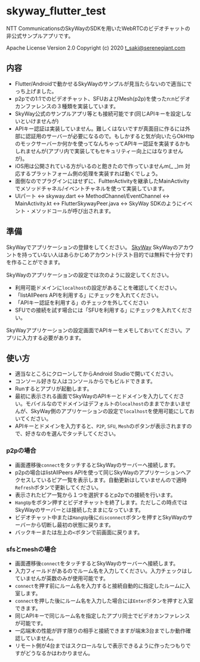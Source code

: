 # skyway_flutter_test

NTT CommunicationsのSkyWayのSDKを用いたWebRTCのビデオチャットの非公式サンプルアプリです。

Apache License Version 2.0
Copyright (c) 2020 t_saki@serenegiant.com

## 内容

* Flutter/Androidで動かせるSkyWayのサンプルが見当たらないので適当にでっち上げました。
* p2pでの1:1でのビデオチャット、SFUおよびMesh(p2p)を使ったn:nビデオカンファレンスの３種類を実装しています。
* SkyWay公式のサンプルアプリ等とも接続可能です(同じAPIキーを設定しないといけませんが)
* APIキー認証は実装していません。難しくはないですが真面目に作るには外部に認証用のサーバーが必要になるので。もしかすると気が向いたらOkHttpのモックサーバーか何かを使ってなんちゃってAPIキー認証を実装するかもしれませんが(アプリ内で実装してもセキュリティー向上にはなりませんが)。
* iOS用は公開されている方がいるのと飽きたので作っていませんm(_ _)m 対応するプラットフォーム側の処理を実装すれば動くでしょう。
* 面倒なのでプラグインにはせずに、FultterActivityを継承したMainActivityでメソッドチャネル/イベントチャネルを使って実装しています。
* UIパート ↔ skyway.dart ↔ MethodChannel/EventChannel ↔ MainActivity.kt ↔ FlutterSkywayPeer.java ↔ SkyWay SDKのようにイベント・メソッドコールが呼び出されます。

## 準備
SkyWayでアプリケーションの登録をしてください。 [SkyWay](https://webrtc.ecl.ntt.com/)
SkyWayのアカウントを持っていない人はあらかじめアカウント(テスト目的では無料で十分です)を作ることができます。

SkyWayのアプリケーションの設定では次のように設定してください。

* 利用可能ドメインに`localhost`の設定があることを確認してください。
* 「listAllPeers APIを利用する」にチェックを入れてください。
* 「APIキー認証を利用する」のチェックを外してください
* SFUでの接続を試す場合には「SFUを利用する」にチェックを入れてください。

SkyWayアプリケーションの設定画面でAPIキーをメモしておいてください。アプリに入力する必要があります。

## 使い方

* 適当なところにクローンしてからAndroid Studioで開いてください。
* コンソール好きな人はコンソールからでもビルドできます。
* Runするとアプリが起動します。
* 最初に表示される画面でSkyWayのAPIキーとドメインを入力してください。モバイルなのでドメインはデフォルトの`localhost`のままでかまいませんが、SkyWay側のアプリケーションの設定で`localhost`を使用可能にしておいてください。
* APIキーとドメインを入力すると、`P2P`, `SFU`, `Mesh`のボタンが表示されますので、好きなのを選んでタッチしてください。

### p2pの場合

* 画面遷移後`connect`をタッチするとSkyWayのサーバーへ接続します。
* p2pの場合はlistAllPeers APIを使って同じSkyWayのアプリケーションへアクセスしているピア一覧を表示します。自動更新はしていませんので適時`Refresh`ボタンで更新してください。
* 表示されたピア一覧から１つを選択するとp2pでの接続を行います。
* `HangUp`をボタン押すとビデオチャットを終了します。ただしこの時点ではSkyWayのサーバーとは接続したままになっています。
* ビデオチャット中または`HangUp`後に`disconnect`ボタンを押すとSkyWayのサーバーから切断し最初の状態に戻ります。
* バックキーまたは左上の`<`ボタンで前画面に戻ります。

### sfsとmeshの場合
* 画面遷移後`connect`をタッチするとSkyWayのサーバーへ接続します。
* 入力フィールドがあるのでルーム名を入力してください。入力チェックはしていませんが英数のみが使用可能です。
* `connect`を押す前にルーム名を入力すると接続自動的に指定したルームに入室します。
* `connect`を押した後にルーム名を入力した場合には`Enter`ボタンを押すと入室できます。
* 同じAPIキーで同じルーム名を指定したアプリ同士でビデオカンファレンスが可能です。
* 一応端末の性能が許す限りの相手と接続できますが端末3台までしか動作確認していません。
* リモート側が4台まではスクロールなしで表示できるように作ったつもりですがどうなるかはわかりません。